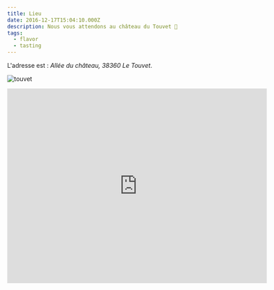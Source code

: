 ```yaml
---
title: Lieu
date: 2016-12-17T15:04:10.000Z
description: Nous vous attendons au château du Touvet 🙂
tags:
  - flavor
  - tasting
---
```

L'adresse est : _Allée du château, 38360 Le Touvet_.

![touvet](/img/tou.jpg "chateau du touvet")

<iframe src="https://www.google.com/maps/embed?pb=!1m14!1m8!1m3!1d11213.050544656364!2d5.946554!3d45.363695!3m2!1i1024!2i768!4f13.1!3m3!1m2!1s0x0%3A0xc1e5ceb93b4ff3aa!2sCh%C3%A2teau%20du%20Touvet!5e0!3m2!1sen!2sfr!4v1633532703609!5m2!1sen!2sfr" width="600" height="450" style="border:0;" allowfullscreen="" loading="lazy" class="text-center m-auto block"></iframe>